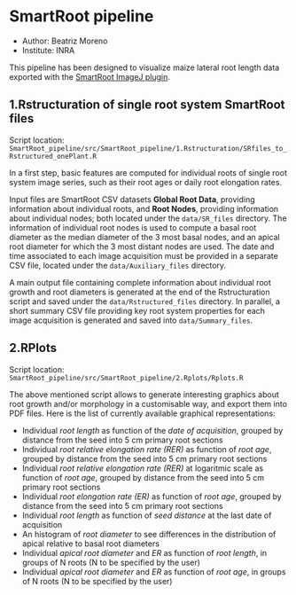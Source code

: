# SmartRoot pipeline
* Author: Beatriz Moreno
* Institute: INRA

This pipeline has been designed to visualize maize lateral root length data exported with the [SmartRoot ImageJ plugin](https://smartroot.github.io/).

## 1.Rstructuration of single root system SmartRoot files
Script location: `SmartRoot_pipeline/src/SmartRoot_pipeline/1.Rstructuration/SRfiles_to_Rstructured_onePlant.R`

In a first step, basic features are computed for individual roots of single root system image series, such as their root ages or daily root elongation rates. 

Input files are SmartRoot CSV datasets **Global Root Data**, providing information about individual roots, and **Root Nodes**, providing information about individual nodes; both located under the `data/SR_files` directory. The information of individual root nodes is used to compute a basal root diameter as the median diameter of the 3 most basal nodes, and an apical root diameter for which the 3 most distant nodes are used. The date and time associated to each image acquisition must be provided in a separate CSV file, located under the `data/Auxiliary_files` directory. 

A main output file containing complete information about individual root growth and root diameters is generated at the end of the Rstructuration script and saved under the `data/Rstructured_files` directory. In parallel, a short summary CSV file providing key root system properties for each image acquisition is generated and saved into `data/Summary_files`.

## 2.RPlots 
Script location: `SmartRoot_pipeline/src/SmartRoot_pipeline/2.Rplots/Rplots.R`

The above mentioned script allows to generate interesting graphics about root growth and/or morphology in a customisable way, and export them into PDF files. Here is the list of currently available graphical representations:
* Individual *root length* as function of the *date of acquisition*, grouped by distance from the seed into 5 cm primary root sections
* Individual *root relative elongation rate (RER)* as function of *root age*,  grouped by distance from the seed into 5 cm primary root sections
* Individual *root relative elongation rate (RER)* at logaritmic scale as function of *root age*,  grouped by distance from the seed into 5 cm primary root sections 
* Individual *root elongation rate (ER)* as function of *root age*,  grouped by distance from the seed into 5 cm primary root sections
* Individual *root length* as function of *seed distance* at the last date of acquisition
* An histogram of *root diameter* to see differences in the distribution of apical relative to basal root diameters 
* Individual *apical root diameter* and *ER* as function of *root length*, in groups of N roots (N to be specified by the user)
* Individual *apical root diameter* and *ER* as function of *root age*, in groups of N roots (N to be specified by the user)





